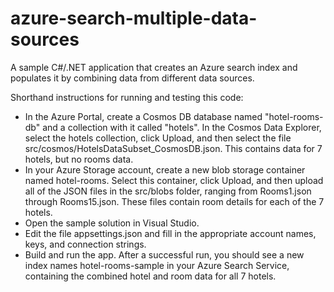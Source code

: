 # azure-search-multiple-data-sources
A sample C#/.NET application that creates an Azure search index and populates it by combining data from different data sources.

Shorthand instructions for running and testing this code:

* In the Azure Portal, create a Cosmos DB database named "hotel-rooms-db" and a collection with it called "hotels". In the Cosmos Data Explorer, select the hotels collection, click Upload, and then select the file src/cosmos/HotelsDataSubset_CosmosDB.json. This contains data for 7 hotels, but no rooms data.
* In your Azure Storage account, create a new blob storage container named hotel-rooms. Select this container, click Upload, and then upload all of the JSON files in the src/blobs folder, ranging from Rooms1.json through Rooms15.json. These files contain room details for each of the 7 hotels.
* Open the sample solution in Visual Studio.
* Edit the file appsettings.json and fill in the appropriate account names, keys, and connection strings.
* Build and run the app. After a successful run, you should see a new index names hotel-rooms-sample in your Azure Search Service, containing the combined hotel and room data for all 7 hotels.
